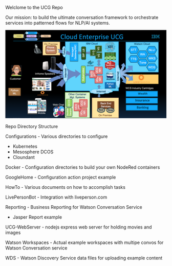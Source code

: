 Welclome to the UCG Repo

Our mission: to build the ultimate conversation framework to orchestrate services into patterned flows for NLP/AI systems. 

![Cloud Enterprise UCG](/UCG/Images/UCG-Cloud.png)


Repo Directory Structure

Configurations - Various directories to configure
   - Kubernetes
   - Mesosphere DCOS
   - Cloundant

Docker - Configuration directories to build your own NodeRed containers

GoogleHome - Configuration action project example

HowTo - Various documents on how to accomplish tasks

LivePersonBot - Integration with liveperson.com

Reporting - Business Reporting for Watson Conversation Service
   - Jasper Report example

UCG-WebServer - nodejs express web server for holding movies and images

Watson Workspaces - Actual example workspaces with multipe convos for 
Watson Conversation service

WDS - Watson Discovery Service data files for uploading example content

